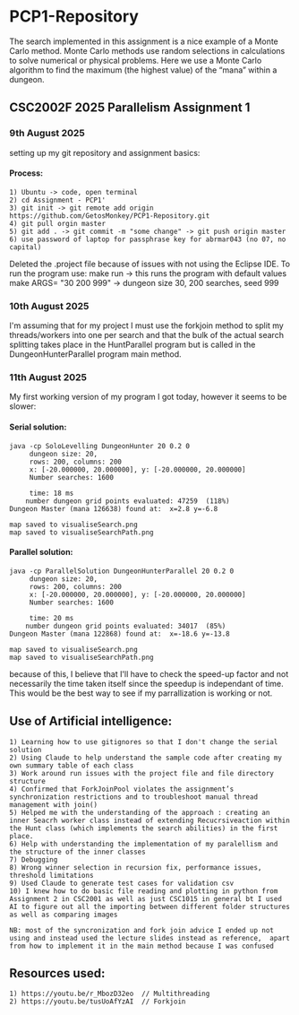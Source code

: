 # PCP1-Repository
The search implemented in this assignment is a nice example of a Monte Carlo method. Monte Carlo methods use random selections in calculations to solve numerical or physical problems. Here we use a Monte Carlo algorithm to find the maximum (the highest value) of the “mana” within a dungeon.

## CSC2002F 2025 Parallelism Assignment 1

### 9th August 2025

setting up my git repository and assignment basics: 
    
#### Process:

    1) Ubuntu -> code, open terminal
    2) cd Assignment - PCP1'
    3) git init -> git remote add origin https://github.com/GetosMonkey/PCP1-Repository.git
    4) git pull orgin master
    5) git add . -> git commit -m "some change" -> git push origin master
    6) use password of laptop for passphrase key for abrmar043 (no 07, no capital) 

Deleted the .project file because of issues with not using the Eclipse IDE.
To run the program use: make run -> this runs the program with default values
                        make ARGS= "30 200 999" -> dungeon size 30, 200 searches, seed 999

### 10th August 2025 

I'm assuming that for my project I must use the forkjoin method to split my threads/workers into one per search and that the bulk of the actual search splitting takes place in the HuntParallel program but is called in the DungeonHunterParallel program main method. 

### 11th August 2025 

My first working version of my program I got today, however it seems to be slower: 

#### Serial solution: 

    java -cp SoloLevelling DungeonHunter 20 0.2 0   
         dungeon size: 20,
         rows: 200, columns: 200
         x: [-20.000000, 20.000000], y: [-20.000000, 20.000000]
         Number searches: 1600

         time: 18 ms
        number dungeon grid points evaluated: 47259  (118%)
    Dungeon Master (mana 126638) found at:  x=2.8 y=-6.8

    map saved to visualiseSearch.png
    map saved to visualiseSearchPath.png

#### Parallel solution: 

    java -cp ParallelSolution DungeonHunterParallel 20 0.2 0   
         dungeon size: 20,
         rows: 200, columns: 200
         x: [-20.000000, 20.000000], y: [-20.000000, 20.000000]
         Number searches: 1600

         time: 20 ms
        number dungeon grid points evaluated: 34017  (85%)
    Dungeon Master (mana 122868) found at:  x=-18.6 y=-13.8

    map saved to visualiseSearch.png
    map saved to visualiseSearchPath.png

because of this, I believe that I'll have to check the speed-up factor and not necessarily the time taken itself since the speedup is independant of time.
This would be the best way  to see if my parrallization is working or not. 

## Use of Artificial intelligence: 
    1) Learning how to use gitignores so that I don't change the serial solution
    2) Using Claude to help understand the sample code after creating my own summary table of each class
    3) Work around run issues with the project file and file directory structure
    4) Confirmed that ForkJoinPool violates the assignment’s synchronization restrictions and to troubleshoot manual thread management with join()
    5) Helped me with the understanding of the approach : creating an inner Seacrh worker class instead of extending Recucrsiveaction within the Hunt class (which implements the search abilities) in the first place.
    6) Help with understanding the implementation of my paralellism and the structure of the inner classes
    7) Debugging
    8) Wrong winner selection in recursion fix, performance issues, threshold limitations
    9) Used Claude to generate test cases for validation csv
    10) I knew how to do basic file reading and plotting in python from Assignment 2 in CSC2001 as well as just CSC1015 in general bt I used AI to figure out all the importing between different folder structures as well as comparing images

    NB: most of the syncronization and fork join advice I ended up not using and instead used the lecture slides instead as reference,  apart from how to implement it in the main method because I was confused

## Resources used: 
    1) https://youtu.be/r_MbozD32eo  // Multithreading
    2) https://youtu.be/tusUoAfYzAI  // Forkjoin